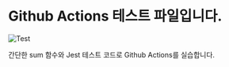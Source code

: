 # Github Actions 테스트 파일입니다.

![Test](http://https://github.com/mtm-git1018/github-action/actions/workfows/test.yml/badge.svg)

간단한 sum 함수와 Jest 테스트 코드로 Github Actions를 실습합니다.

